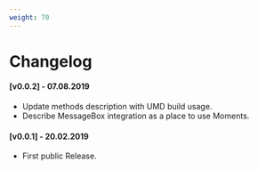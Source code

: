 ```yaml
---
weight: 70
---
```


# Changelog

#### [v0.0.2] - 07.08.2019

- Update methods description with UMD build usage.
- Describe MessageBox integration as a place to use Moments.

#### [v0.0.1] - 20.02.2019

- First public Release.